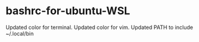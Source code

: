 # bashrc-for-ubuntu-WSL
Updated color for terminal.
Updated color for vim.
Updated PATH to include ~/.local/bin
